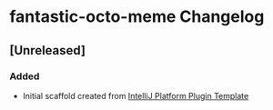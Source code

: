 <!-- Keep a Changelog guide -> https://keepachangelog.com -->

# fantastic-octo-meme Changelog

## [Unreleased]
### Added
- Initial scaffold created from [IntelliJ Platform Plugin Template](https://github.com/JetBrains/intellij-platform-plugin-template)
